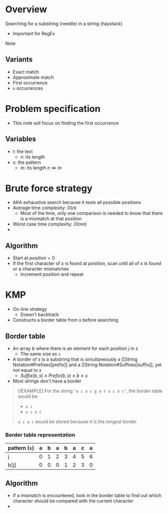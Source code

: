 # Overview
Searching for a substring (needle) in a string (haystack)
- Important for RegEx

> [!NOTE]
> ## Variants
> - Exact match
> - Approximate match
> - First occurrence
> - `n` occurrences

# Problem specification
- This note will focus on finding the first occurrence
## Variables
- $t$: the text
	- $n$: its length
- $s$: the pattern
	- $m$: its length
$n \gg m$

# Brute force strategy
- AKA exhaustive search because it tests all possible positions
- Average time complexity: $O(n)$
	- Most of the time, only one comparison is needed to know that there is a mismatch at that position
- Worst case time complexity: $O(mn)$
- 
## Algorithm
- Start at $position = 0$
- If the first character of $s$ is found at $position$, scan until all of $s$ is found or a character mismatches
	- Increment $position$ and repeat


# KMP
- On-line strategy
	- Doesn't backtrack
- Constructs a border table from $s$ before searching

## Border table
- An array $b$ where there is an element for each position $j$ in $s$
	- The same size as `s`
- A border of $s$ is a substring that is simultaneously a [[String Notation#Prefixes|prefix]] and a [[String Notation#Suffixes|suffix]], yet not equal to $s$
	- $Suffix(b, s) \land Prefix(b, s) \land b \ne s$
- Most strings don't have a border

> [!EXAMPLE]
> For the string `"a c a c g a t a c a c"`, the border table would be:
> - `a c`
> - `a c a c`
> 
> `a c a c` would be stored because it is the longest border



### Border table representation
| pattern (`s`) 	| a 	| b 	| a 	| b 	| a 	| c 	| a 	|
|---------------	|---	|---	|---	|---	|---	|---	|---	|
| j             	| 0 	| 1 	| 2 	| 3 	| 4 	| 5 	| 6 	|
| b[j]          	| 0 	| 0 	| 0 	| 1 	| 2 	| 3 	| 0 	|


## Algorithm
- If a mismatch is encountered, look in the border table to find out which character should be compared with the current character
- 